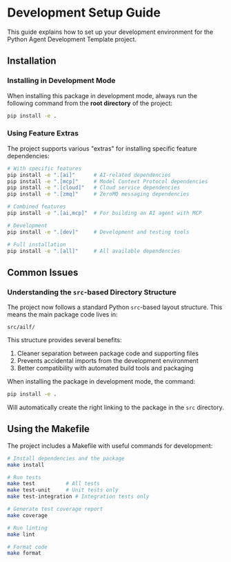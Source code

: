 # Development Setup Guide

This guide explains how to set up your development environment for the Python Agent Development Template project.

## Installation

### Installing in Development Mode

When installing this package in development mode, always run the following command from the **root directory** of the project:

```bash
pip install -e .
```

### Using Feature Extras

The project supports various "extras" for installing specific feature dependencies:

```bash
# With specific features
pip install -e ".[ai]"      # AI-related dependencies
pip install -e ".[mcp]"     # Model Context Protocol dependencies
pip install -e ".[cloud]"   # Cloud service dependencies
pip install -e ".[zmq]"     # ZeroMQ messaging dependencies

# Combined features
pip install -e ".[ai,mcp]"  # For building an AI agent with MCP

# Development
pip install -e ".[dev]"     # Development and testing tools

# Full installation
pip install -e ".[all]"     # All available dependencies
```

## Common Issues

### Understanding the `src`-based Directory Structure

The project now follows a standard Python `src`-based layout structure. This means the main package code lives in:

```
src/ailf/
```

This structure provides several benefits:
1. Cleaner separation between package code and supporting files
2. Prevents accidental imports from the development environment
3. Better compatibility with automated build tools and packaging

When installing the package in development mode, the command:
```bash
pip install -e .
```

Will automatically create the right linking to the package in the `src` directory.

## Using the Makefile

The project includes a Makefile with useful commands for development:

```bash
# Install dependencies and the package
make install

# Run tests
make test          # All tests
make test-unit     # Unit tests only
make test-integration # Integration tests only

# Generate test coverage report
make coverage

# Run linting
make lint

# Format code
make format
```
